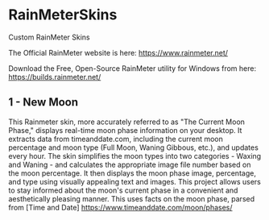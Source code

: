 # RainMeterSkins
Custom RainMeter Skins

The Official RainMeter website is here:
https://www.rainmeter.net/

Download the Free, Open-Source RainMeter utility for Windows from here:
https://builds.rainmeter.net/

## 1 - New Moon

This Rainmeter skin, more accurately referred to as "The Current Moon Phase," displays real-time moon phase information on your desktop. It extracts data from timeanddate.com, including the current moon percentage and moon type (Full Moon, Waning Gibbous, etc.), and updates every hour. The skin simplifies the moon types into two categories - Waxing and Waning - and calculates the appropriate image file number based on the moon percentage. It then displays the moon phase image, percentage, and type using visually appealing text and images. This project allows users to stay informed about the moon's current phase in a convenient and aesthetically pleasing manner.
This uses facts on the moon phase, parsed from [Time and Date] https://www.timeanddate.com/moon/phases/
